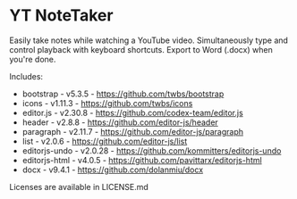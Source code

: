 # YT NoteTaker

Easily take notes while watching a YouTube video.
Simultaneously type and control playback with keyboard shortcuts.
Export to Word (.docx) when you're done.

Includes:
- bootstrap - v5.3.5 - https://github.com/twbs/bootstrap
- icons - v1.11.3 - https://github.com/twbs/icons
- editor.js - v2.30.8 - https://github.com/codex-team/editor.js
- header - v2.8.8 - https://github.com/editor-js/header
- paragraph - v2.11.7 - https://github.com/editor-js/paragraph
- list - v2.0.6 - https://github.com/editor-js/list
- editorjs-undo - v2.0.28 - https://github.com/kommitters/editorjs-undo
- editorjs-html - v4.0.5 - https://github.com/pavittarx/editorjs-html
- docx - v9.4.1 - https://github.com/dolanmiu/docx

Licenses are available in LICENSE.md